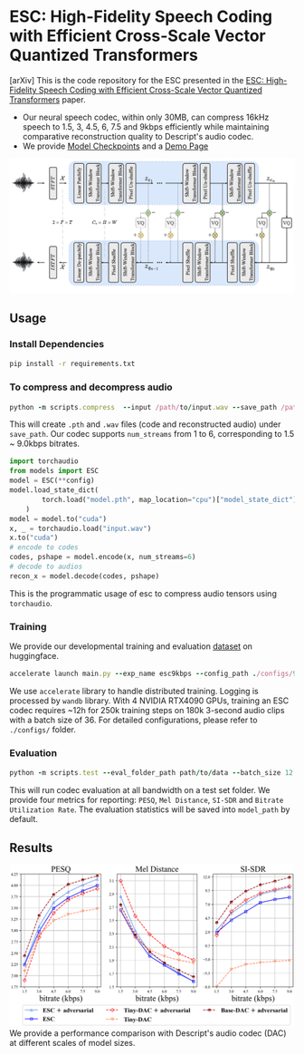 # ESC: High-Fidelity Speech Coding with Efficient Cross-Scale Vector Quantized Transformers

[arXiv] This is the code repository for the ESC presented in the [ESC: High-Fidelity Speech Coding with Efficient Cross-Scale Vector Quantized Transformers]() paper. 
- Our neural speech codec, within only 30MB, can compress 16kHz speech to 1.5, 3, 4.5, 6, 7.5 and 9kbps efficiently while maintaining comparative reconstruction quality to Descript's audio codec. 
- We provide [Model Checkpoints](https://drive.google.com/file/d/157L22yu-bt_ARrsXYYGnEd6w-8saeUdV/view?usp=sharing) and a [Demo Page]()

![An illustration of ESC Architecture](assets/architecture.png)
## Usage

### Install Dependencies
```bash
pip install -r requirements.txt
```

### To compress and decompress audio
```ruby
python -m scripts.compress  --input /path/to/input.wav --save_path /path/to/output --model_path /path/to/model --num_streams 6 --device cpu 
```
This will create `.pth` and `.wav` files (code and reconstructed audio) under `save_path`. Our codec supports `num_streams` from 1 to 6, corresponding to 1.5 ~ 9.0kbps bitrates. 

```python
import torchaudio
from models import ESC
model = ESC(**config)
model.load_state_dict(
        torch.load("model.pth", map_location="cpu")["model_state_dict"],
    )
model = model.to("cuda")
x, _ = torchaudio.load("input.wav")
x.to("cuda")
# encode to codes
codes, pshape = model.encode(x, num_streams=6)
# decode to audios
recon_x = model.decode(codes, pshape)
```
This is the programmatic usage of esc to compress audio tensors using `torchaudio`. 

### Training

We provide our developmental training and evaluation [dataset](https://huggingface.co/datasets/Tracygu/dnscustom/tree/main) on huggingface.
```ruby
accelerate launch main.py --exp_name esc9kbps --config_path ./configs/9kbps_final.yaml --wandb_project efficient-speech-codec --lr 1.0e-4 --num_epochs 80 --num_pretraining_epochs 15 --num_devices 4 --dropout_rate 0.75 --save_path /path/to/output --seed 53
```
We use `accelerate` library to handle distributed training. Logging is processed by `wandb` library. With 4 NVIDIA RTX4090 GPUs, training an ESC codec requires ~12h for 250k training steps on 180k 3-second audio clips with a batch size of 36. For detailed configurations, please refer to `./configs/` folder. 

### Evaluation

```ruby
python -m scripts.test --eval_folder_path path/to/data --batch_size 12 --model_path /path/to/model --device cuda
```
This will run codec evaluation at all bandwidth on a test set folder. We provide four metrics for reporting: `PESQ`, `Mel Distance`, `SI-SDR` and `Bitrate Utilization Rate`. The evaluation statistics will be saved into `model_path` by default.  

## Results

![Performance Evaluation](assets/results.png)
We provide a performance comparison with Descript's audio codec (DAC) at different scales of model sizes. 